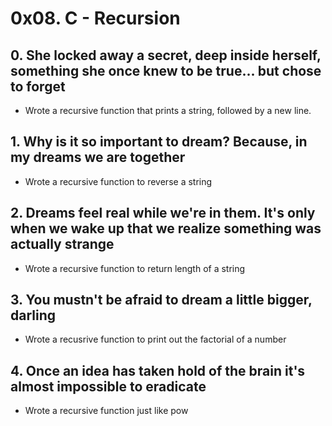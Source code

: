 # 0x08. C - Recursion

## 0. She locked away a secret, deep inside herself, something she once knew to be true... but chose to forget
* Wrote a recursive function that prints a string, followed by a new line.

## 1. Why is it so important to dream? Because, in my dreams we are together
* Wrote a recursive function to reverse a string

## 2. Dreams feel real while we're in them. It's only when we wake up that we realize something was actually strange
* Wrote a recursive function to return length of a string

## 3. You mustn't be afraid to dream a little bigger, darling
* Wrote a recusrive function to print out the factorial of a number

## 4. Once an idea has taken hold of the brain it's almost impossible to eradicate
* Wrote a recursive function just like pow

